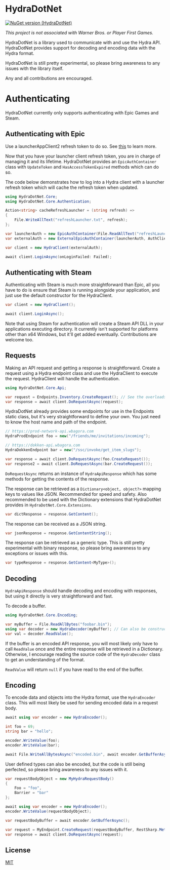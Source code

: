 # HydraDotNet

[![NuGet version (HydraDotNet)](https://img.shields.io/nuget/v/HydraDotNet.svg)](https://www.nuget.org/packages/HydraDotNet/)

*This project is not associated with Warner Bros. or Player First Games.*

HydraDotNet is a library used to communicate with and use the Hydra API. HydraDotNet provides support for decoding and encoding data with the Hydra format.

HydraDotNet is still pretty experimental, so please bring awareness to any issues with the library itself.

Any and all contributions are encouraged.

# Authenticating

HydraDotNet currently only supports authenticating with Epic Games and Steam. 

## Authenticating with Epic

Use a launcherAppClient2 refresh token to do so. See [this](https://github.com/MixV2/EpicResearch) to learn more.

Now that you have your launcher client refresh token, you are in charge of managing it and its lifetime. HydraDotNet provides an `EpicAuthContainer` class with `UpdateToken` and `HasAccessTokenExpired` methods which can do so. 

The code below demonstrates how to log into a Hydra client with a launcher refresh token which will cache the refresh token when updated.
```csharp
using HydraDotNet.Core;
using HydraDotNet.Core.Authentication;

Action<string> cacheRefreshLauncher = (string refresh) =>
{
    File.WriteAllText("refreshLauncher.txt", refresh);
};

var launcherAuth = new EpicAuthContainer(File.ReadAllText("refreshLauncher.txt"), AuthClients.LAUNCHER, onRefreshTokenUpdated: cacheRefreshLauncher);
var externalAuth = new ExternalEpicAuthContainer(launcherAuth, AuthClients.MV);

var client = new HydraClient(externalAuth);

await client.LoginAsync(onLoginFailed: Failed);
```

## Authenticating with Steam

Authenticating with Steam is much more straightforward than Epic, all you have to do is ensure that Steam is running alongside your application, and just use the default constructor for the HydraClient. 

```csharp
var client = new HydraClient();

await client.LoginAsync();
```

Note that using Steam for authentication will create a Steam API DLL in your applications executing directory. It currently isn't supported for platforms other than x64 Windows, but it'll get added eventually. Contributions are welcome too.

## Requests

Making an API request and getting a response is straightforward. Create a request using a Hydra endpoint class and use the HydraClient to execute the request. HydraClient will handle the authentication.

```csharp
using HydraDotNet.Core.Api;

var request = Endpoints.Inventory.CreateRequest(); // See the overloads for CreateRequest if you want to use a different request method, add parameters, etc.
var response = await client.DoRequestAsync(request);
```

HydraDotNet already provides some endpoints for use in the Endpoints static class, but it's very straightforward to define your own. You just need to know the host name and path of the endpoint.

```csharp
// https://prod-network-api.wbagora.com
HydraProdEndpoint foo = new("/friends/me/invitations/incoming");

// https://dokken-api.wbagora.com
HydraDokkenEndpoint bar = new("/ssc/invoke/get_item_slugs");

var response = await client.DoRequestAsync(foo.CreateRequest());
var response2 = await client.DoRequestAsync(bar.CreateRequest());
```

`DoRequestAsync` returns an instance of `HydraApiResponse` which has some methods for getting the contents of the response.

The response can be retrieved as a `Dictionary<object, object?>` mapping keys to values like JSON. Recommended for speed and safety. Also recommended to be used with the Dictionary extensions that HydraDotNet provides in `HydraDotNet.Core.Extensions`.
```csharp
var dictResponse = response.GetContent();
```

The response can be received as a JSON string.
```csharp
var jsonResponse = response.GetContentString();
```

The response can be retrieved as a generic type. This is still pretty experimental with binary response, so please bring awareness to any exceptions or issues with this.
```csharp
var typeResponse = response.GetContent<MyType>();
```

## Decoding

`HydraApiResponse` should handle decoding and encoding with responses, but using it directly is very straightforward and fast.

To decode a buffer. 
```csharp
using HydraDotNet.Core.Encoding;

var myBuffer = File.ReadAllBytes("foobar.bin");
using var decoder = new HydraDecoder(myBuffer); // Can also be constructed with a Stream.
var val = decoder.ReadValue();
```
If the buffer is an encoded API response, you will most likely only have to call `ReadValue` once and the entire response will be retrieved in a Dictionary. Otherwise, I encourage reading the source code of the `HydraDecoder` class to get an understanding of the format. 

`ReadValue` will return `null` if you have read to the end of the buffer.

## Encoding

To encode data and objects into the Hydra format, use the `HydraEncoder` class. This will most likely be used for sending encoded data in a request body.
```csharp
await using var encoder = new HydraEncoder();

int foo = 69;
string bar = "hello";

encoder.WriteValue(foo);
encoder.WriteValue(bar);

await File.WriteAllBytesAsync("encoded.bin", await encoder.GetBufferAsync());
```

User defined types can also be encoded, but the code is still being perfected, so please bring awareness to any issues with it.
```csharp
var requestBodyObject = new MyHydraRequestBody()
{
    Foo = "foo",
    Barrier = "bar"
};

await using var encoder = new HydraEncoder();
encoder.WriteValue(requestBodyObject);

var requestBodyBuffer = await encoder.GetBufferAsync();

var request = MyEndpoint.CreateRequest(requestBodyBuffer, RestSharp.Method.Post);
var response = await client.DoRequestAsync(request);
```

## License
[MIT](https://choosealicense.com/licenses/mit/)
